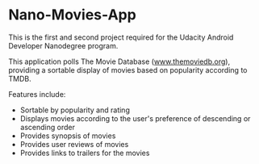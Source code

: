 # Nano-Movies-App
This is the first and second project required for the Udacity Android Developer Nanodegree program. 

This application polls The Movie Database (www.themoviedb.org), providing a sortable display of movies based on
popularity according to TMDB. 

Features include:
  - Sortable by popularity and rating
  - Displays movies according to the user's preference of descending or ascending order
  - Provides synopsis of movies
  - Provides user reviews of movies
  - Provides links to trailers for the movies
